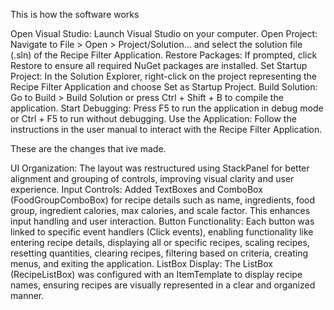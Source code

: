 This is how the software works

Open Visual Studio: Launch Visual Studio on your computer.
Open Project: Navigate to File > Open > Project/Solution... and select the solution file (.sln) of the Recipe Filter Application.
Restore Packages: If prompted, click Restore to ensure all required NuGet packages are installed.
Set Startup Project: In the Solution Explorer, right-click on the project representing the Recipe Filter Application and choose Set as Startup Project.
Build Solution: Go to Build > Build Solution or press Ctrl + Shift + B to compile the application.
Start Debugging: Press F5 to run the application in debug mode or Ctrl + F5 to run without debugging.
Use the Application: Follow the instructions in the user manual to interact with the Recipe Filter Application.

These are the changes that ive made.

UI Organization: The layout was restructured using StackPanel for better alignment and grouping of controls, improving visual clarity and user experience.
Input Controls: Added TextBoxes and ComboBox (FoodGroupComboBox) for recipe details such as name, ingredients, food group, ingredient calories, max calories, and scale factor. This enhances input handling and user interaction.
Button Functionality: Each button was linked to specific event handlers (Click events), enabling functionality like entering recipe details, displaying all or specific recipes, scaling recipes, resetting quantities, clearing recipes, filtering based on criteria, creating menus, and exiting the application.
ListBox Display: The ListBox (RecipeListBox) was configured with an ItemTemplate to display recipe names, ensuring recipes are visually represented in a clear and organized manner.
